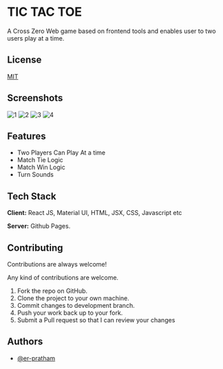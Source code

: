 
# TIC TAC TOE

A Cross Zero Web game based on frontend tools and enables user to two users play at a time.


## License

[MIT](https://github.com/er-pratham/TIC-TAC-TOE/blob/main/LICENSE)


## Screenshots
![1](https://user-images.githubusercontent.com/94908262/221796023-0374d886-df3e-4a81-8ab2-b1d9a4bb9188.png)
![2](https://user-images.githubusercontent.com/94908262/221796038-8b91183c-8972-4d00-b3bb-ffc7099180f9.png)
![3](https://user-images.githubusercontent.com/94908262/221796039-ba45d4e0-2789-4f72-a784-5942f3e8663e.png)
![4](https://user-images.githubusercontent.com/94908262/221796042-6cad4e2c-3b11-4b3c-a5ae-8d4bf4931c17.png)

## Features

- Two Players Can Play At a time
- Match Tie Logic   
- Match Win Logic
- Turn Sounds


## Tech Stack

**Client:** React JS, Material UI, HTML, JSX, CSS, Javascript etc 

**Server:** Github Pages.


## Contributing

Contributions are always welcome!

Any kind of contributions are welcome.

1. Fork the repo on GitHub.
2. Clone the project to your own machine.
3. Commit changes to development branch.
4. Push your work back up to your fork.
5. Submit a Pull request so that I can review your changes

## Authors

- [@er-pratham](https://www.github.com/er-pratham)

